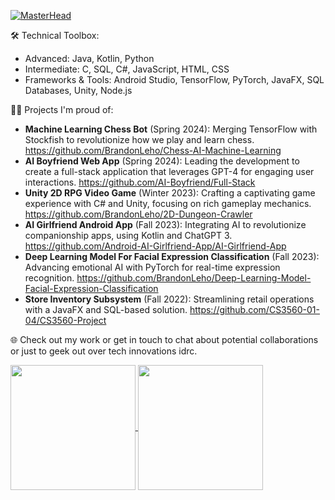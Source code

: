 [![MasterHead](https://cdn.discordapp.com/attachments/807009143176822803/1218055096479256606/banner_1.png?ex=66064535&is=65f3d035&hm=e818d9423640c4609c0d34dfdbafcbc0726da36dbe59b3e89481fddcfc55eea7&)](https://github.com/BrandonLeho)

🛠️ Technical Toolbox:
- Advanced: Java, Kotlin, Python
- Intermediate: C, SQL, C#, JavaScript, HTML, CSS
- Frameworks & Tools: Android Studio, TensorFlow, PyTorch, JavaFX, SQL Databases, Unity, Node.js

👨‍💻 Projects I'm proud of:
- **Machine Learning Chess Bot** (Spring 2024): Merging TensorFlow with Stockfish to revolutionize how we play and learn chess. https://github.com/BrandonLeho/Chess-AI-Machine-Learning
- **AI Boyfriend Web App** (Spring 2024): Leading the development to create a full-stack application that leverages GPT-4 for engaging user interactions. https://github.com/AI-Boyfriend/Full-Stack
- **Unity 2D RPG Video Game** (Winter 2023): Crafting a captivating game experience with C# and Unity, focusing on rich gameplay mechanics. https://github.com/BrandonLeho/2D-Dungeon-Crawler
- **AI Girlfriend Android App** (Fall 2023): Integrating AI to revolutionize companionship apps, using Kotlin and ChatGPT 3. https://github.com/Android-AI-Girlfriend-App/AI-Girlfriend-App
- **Deep Learning Model For Facial Expression Classification** (Fall 2023): Advancing emotional AI with PyTorch for real-time expression recognition. https://github.com/BrandonLeho/Deep-Learning-Model-Facial-Expression-Classification
- **Store Inventory Subsystem** (Fall 2022): Streamlining retail operations with a JavaFX and SQL-based solution. https://github.com/CS3560-01-04/CS3560-Project

🌐 Check out my work or get in touch to chat about potential collaborations or just to geek out over tech innovations idrc.


<a href="https://github.com/BrandonLeho/convoychat">
  <img height=200 align="center" src="https://github-readme-stats.vercel.app/api/top-langs?username=BrandonLeho&layout=compact&langs_count=8&card_width=320" />
</a>
<a href="https://github.com/BrandonLeho/github-readme-stats">
  <img height=200 align="center" src="https://github-readme-streak-stats.herokuapp.com/?user=BrandonLeho" />
</a>
